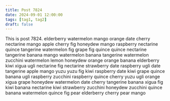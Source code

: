 ```yaml
---
title: Post 7824
date: 2024-09-01 12:00:00
tags: [tag1, tag2]
draft: false
---
```

This is post 7824.
elderberry
watermelon
mango
orange
date
cherry
nectarine
mango
apple
cherry
fig
honeydew
mango
raspberry
nectarine
quince
tangerine
watermelon
fig
grape
fig
quince
quince
nectarine
tangerine
banana
mango
watermelon
banana
tangerine
watermelon
zucchini
watermelon
lemon
honeydew
orange
orange
banana
elderberry
kiwi
xigua
ugli
nectarine
fig
nectarine
strawberry
date
raspberry
ugli
date
tangerine
apple
mango
yuzu
yuzu
fig
kiwi
raspberry
date
kiwi
grape
quince
banana
ugli
raspberry
zucchini
raspberry
quince
cherry
yuzu
ugli
orange
xigua
grape
honeydew
watermelon
date
cherry
tangerine
banana
xigua
fig
kiwi
banana
nectarine
kiwi
strawberry
zucchini
honeydew
zucchini
quince
banana
watermelon
quince
fig
pear
elderberry
cherry
pear
mango
